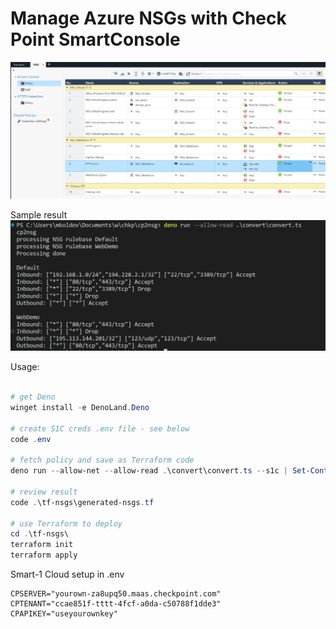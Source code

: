 # Manage Azure NSGs with Check Point SmartConsole

![sample rulebase](img/2023-10-31-13-37-41.png)

Sample result 
![processed result](img/2023-10-31-13-38-43.png)


Usage:
```powershell

# get Deno
winget install -e DenoLand.Deno

# create S1C creds .env file - see below
code .env

# fetch policy and save as Terraform code
deno run --allow-net --allow-read .\convert\convert.ts --s1c | Set-Content .\tf-nsgs\generated-nsgs.tf

# review result
code .\tf-nsgs\generated-nsgs.tf

# use Terraform to deploy
cd .\tf-nsgs\
terraform init
terraform apply 

```

Smart-1 Cloud setup in .env
```
CPSERVER="yourown-za8upq50.maas.checkpoint.com"
CPTENANT="ccae851f-tttt-4fcf-a0da-c50788f1dde3"
CPAPIKEY="useyourownkey"
```